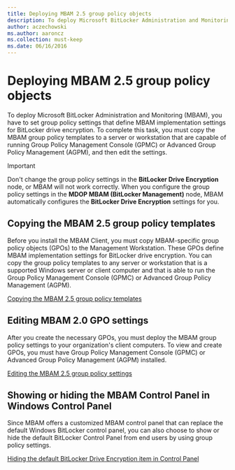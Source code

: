```yaml
---
title: Deploying MBAM 2.5 group policy objects
description: To deploy Microsoft BitLocker Administration and Monitoring (MBAM), you have to set group policy settings that define MBAM implementation settings for BitLocker drive encryption.
author: aczechowski
ms.author: aaroncz
ms.collection: must-keep
ms.date: 06/16/2016
---
```


# Deploying MBAM 2.5 group policy objects

To deploy Microsoft BitLocker Administration and Monitoring (MBAM), you have to set group policy settings that define MBAM implementation settings for BitLocker drive encryption. To complete this task, you must copy the MBAM group policy templates to a server or workstation that are capable of running Group Policy Management Console (GPMC) or Advanced Group Policy Management (AGPM), and then edit the settings.

> [!IMPORTANT]
> Don't change the group policy settings in the **BitLocker Drive Encryption** node, or MBAM will not work correctly. When you configure the group policy settings in the **MDOP MBAM (BitLocker Management)** node, MBAM automatically configures the **BitLocker Drive Encryption** settings for you.

## Copying the MBAM 2.5 group policy templates

Before you install the MBAM Client, you must copy MBAM-specific group policy objects (GPOs) to the Management Workstation. These GPOs define MBAM implementation settings for BitLocker drive encryption. You can copy the group policy templates to any server or workstation that is a supported Windows server or client computer and that is able to run the Group Policy Management Console (GPMC) or Advanced Group Policy Management (AGPM).

[Copying the MBAM 2.5 group policy templates](copying-the-mbam-25-group-policy-templates.md)

## Editing MBAM 2.0 GPO settings

After you create the necessary GPOs, you must deploy the MBAM group policy settings to your organization's client computers. To view and create GPOs, you must have Group Policy Management Console (GPMC) or Advanced Group Policy Management (AGPM) installed.

[Editing the MBAM 2.5 group policy settings](editing-the-mbam-25-group-policy-settings.md)

## Showing or hiding the MBAM Control Panel in Windows Control Panel

Since MBAM offers a customized MBAM control panel that can replace the default Windows BitLocker control panel, you can also choose to show or hide the default BitLocker Control Panel from end users by using group policy settings.

[Hiding the default BitLocker Drive Encryption item in Control Panel](hiding-the-default-bitlocker-drive-encryption-item-in-control-panel-mbam-25.md)
